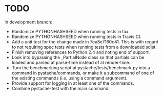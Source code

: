 TODO
====

In development branch:

* Randomize PYTHONHASHSEED when running tests in tox.
* Randomize PYTHONHASHSEED when running tests in Travis CI.
* Add a unit test for the change made in 7ea8e7180c41.  This is with regard
  to not requiring spec tests when running tests from a downloaded sdist.
* Finish removing references to Python 2.4 and noting end of support.
* Look into bypassing the _PartialNode class so that partials can be loaded
  and parsed at parse-time instead of at render-time.
* Turn the benchmarking script at pystache/tests/benchmark.py into a command
  in pystache/commands, or make it a subcommand of one of the existing
  commands (i.e. using a command argument).
* Provide support for logging in at least one of the commands.
* Combine pystache-test with the main command.
